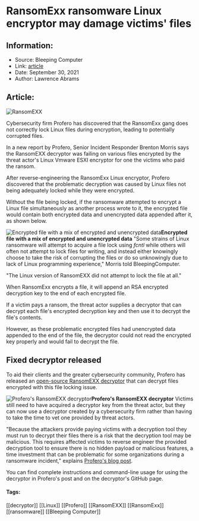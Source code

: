 # RansomExx ransomware Linux encryptor may damage victims' files
### 

## Information:
+ Source: Bleeping Computer
+ Link: [article](https://www.bleepingcomputer.com/news/security/ransomexx-ransomware-linux-encryptor-may-damage-victims-files/)
+ Date: September 30, 2021
+ Author: Lawrence Abrams


## Article:
![RansomEXX](https://www.bleepstatic.com/images/stock-photos/ransomware/ransomexx-header.jpg)


​Cybersecurity firm Profero has discovered that the RansomExx gang does not correctly lock Linux files during encryption, leading to potentially corrupted files.


In a new report by Profero, Senior Incident Responder Brenton Morris says the RansomEXX decryptor was failing on various files encrypted by the threat actor's Linux Vmware ESXI encryptor for one the victims who paid the ransom.


After reverse-engineering the RansomExx Linux encryptor, Profero discovered that the problematic decryption was caused by Linux files not being adequately locked while they were encrypted.


Without the file being locked, if the ransomware attempted to encrypt a Linux file simultaneously as another process wrote to it, the encrypted file would contain both encrypted data and unencrypted data appended after it, as shown below.



![Encrypted file with a mix of encrypted and unencrypted data](https://www.bleepstatic.com/images/news/ransomware/r/ransom.exx/linux-corrupted-files/corrupted-ransomexx-file.jpg)**Encrypted file with a mix of encrypted and unencrypted data**
"Some strains of Linux ransomware will attempt to acquire a file lock using *fcntl* while others will often not attempt to lock files for writing, and instead either knowingly choose to take the risk of corrupting the files or do so unknowingly due to lack of Linux programming experience," Morris told BleepingComputer.


"The Linux version of RansomEXX did not attempt to lock the file at all."


When RansomExx encrypts a file, it will append an RSA encrypted decryption key to the end of each encrypted file.


If a victim pays a ransom, the threat actor supplies a decryptor that can decrypt each file's encrypted decryption key and then use it to decrypt the file's contents.


However, as these problematic encrypted files had unencrypted data appended to the end of the file, the decryptor could not read the encrypted key properly and would fail to decrypt the file.


Fixed decryptor released
------------------------


To aid their clients and the greater cybersecurity community, Profero has released an [open-source RansomEXX decryptor](https://github.com/proferosec/RansomEXX-Tools) that can decrypt files encrypted with this file locking issue.



![Profero's RansomEXX decryptor](https://www.bleepstatic.com/images/news/ransomware/r/ransom.exx/linux-corrupted-files/ransomexx-decryptor.jpg)**Profero's RansomEXX decryptor**
Victims still need to have acquired a decryptor key from the threat actor, but they can now use a decryptor created by a cybersecurity firm rather than having to take the time to vet one provided by threat actors.


"Because the attackers provide paying victims with a decryption tool they must run to decrypt their files there is a risk that the decryption tool may be malicious. This requires affected victims to reverse engineer the provided decryption tool to ensure there is no hidden payload or malicious features, a time investment that can be problematic for some organizations during a ransomware incident," explains [Profero's blog post](https://medium.com/proferosec-osm/ransomexx-fixing-corrupted-ransom-8e379bcaf701).


You can find complete instructions and command-line usage for using the decryptor in Profero's post and on the decryptor's GitHub page.




#### Tags:
[[decryptor]] [[Linux]] [[Profero]] [[RansomEXX]] [[RansomExx]] [[ransomware]] [[Bleeping Computer]]
